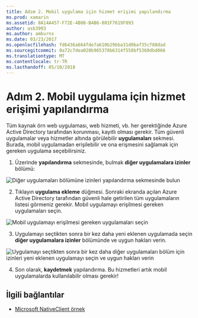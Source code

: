 ```yaml
---
title: Adım 2. Mobil uygulama için hizmet erişimi yapılandırma
ms.prod: xamarin
ms.assetid: 8A14A457-F72E-4B08-B4B6-801F7619F893
author: asb3993
ms.author: amburns
ms.date: 03/23/2017
ms.openlocfilehash: fd6436a664fde7a610b29bba31d0baf35cf88dad
ms.sourcegitcommit: 0a72c7dea020b965378b6314f558bf5360dbd066
ms.translationtype: MT
ms.contentlocale: tr-TR
ms.lasthandoff: 05/10/2018
---
```

# <a name="step-2-configure-service-access-for-mobile-application"></a>Adım 2. Mobil uygulama için hizmet erişimi yapılandırma

Tüm kaynak örn web uygulaması, web hizmeti, vb. her gerektiğinde Azure Active Directory tarafından korunması, kayıtlı olması gerekir. Tüm güvenli uygulamalar veya hizmetler altında görülebilir **uygulamaları** sekmesi. Burada, mobil uygulamadan erişilebilir ve ona erişmesini sağlamak için gereken uygulama seçebilirsiniz.

1. Üzerinde **yapılandırma** sekmesinde, bulmak **diğer uygulamalara izinler** bölümü:

  ![](configure-images/2.1-configure.png "Diğer uygulamaları bölümüne izinleri yapılandırma sekmesinde bulun")

2.  Tıklayın **uygulama ekleme** düğmesi. Sonraki ekranda açılan Azure Active Directory tarafından güvenli hale getirilen tüm uygulamaların listesi görmeniz gerekir. Mobil uygulamayı erişilmesi gereken uygulamaları seçin.

  ![](configure-images/2.2-add-application.png "Mobil uygulamayı erişilmesi gereken uygulamaları seçin")

3. Uygulamayı seçtikten sonra bir kez daha yeni eklenen uygulamada seçin **diğer uygulamalara izinler** bölümünde ve uygun hakları verin.

  ![](configure-images/2.3-permissions.png "Uygulamayı seçtikten sonra bir kez daha diğer uygulamaları bölüm için izinleri yeni eklenen uygulamayı seçin ve uygun hakları verin")

4. Son olarak, **kaydetmek** yapılandırma. Bu hizmetleri artık mobil uygulamalarda kullanılabilir olması gerekir!



## <a name="related-links"></a>İlgili bağlantılar

- [Microsoft NativeClient örnek](https://github.com/AzureADSamples/NativeClient-MultiTarget-DotNet)
